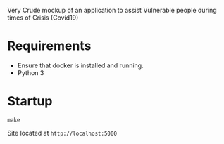 Very Crude mockup of an application to assist Vulnerable people during times of Crisis (Covid19)

# Requirements
- Ensure that docker is installed and running.
- Python 3 

# Startup
`make` 

Site located at `http://localhost:5000`
